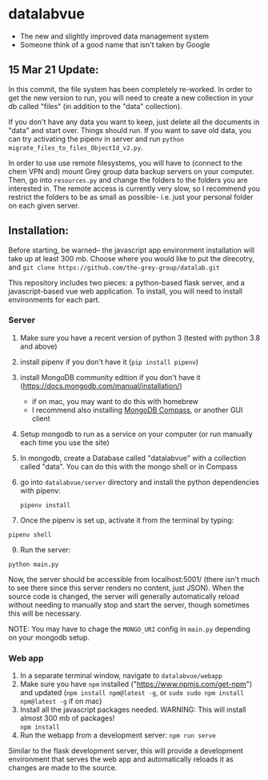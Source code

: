 # datalabvue
* The new and slightly improved data management system
* Someone think of a good name that isn't taken by Google

## 15 Mar 21 Update:
In this commit, the file system has been completely re-worked. In order to get the new version to run, you will need to create a new collection in your db called "files" (in addition to the "data" collection).

If you don't have any data you want to keep, just delete all the documents in "data" and start over. Things should run. If you want to save old data, you can try activating the pipenv in server and run `python migrate_files_to_files_ObjectId_v2.py`. 

In order to use use remote filesystems, you will have to (connect to the chem VPN and) mount Grey group data backup servers on your computer. Then, go into `resources.py` and change the folders to the folders you are interested in. The remote access is currently very slow, so I recommend you restrict the folders to be as small as possible- i.e. just your personal folder on each given server. 

## Installation:
Before starting, be warned– the javascript app environment installation will take up at least 300 mb.
Choose where you would like to put the direcotry, and `git clone https://github.com/the-grey-group/datalab.git` 

This repository includes two pieces: a python-based flask server, and a javascript-based vue web application. To install, you will need to install environments for each part.

### Server
1. Make sure you have a recent version of python 3 (tested with python 3.8 and above)
2. install pipenv if you don't have it (`pip install pipenv`)
4. install MongoDB community edition if you don't have it (https://docs.mongodb.com/manual/installation/)
	* if on mac, you may want to do this with homebrew
	* I recommend also installing [MongoDB Compass](https://www.mongodb.com/products/compass), or another GUI client
5. Setup mongodb to run as a service on your computer (or run manually each time you use the site)
6. In mongodb, create a Database called "datalabvue" with a collection called "data". You can do this with the mongo shell or in Compass
7. go into `datalabvue/server` directory and install the python dependencies with pipenv:

	`pipenv install`
  
8. Once the pipenv is set up, activate it from the terminal by typing:

  `pipenv shell`

9. Run the server:
  
  `python main.py`
 
Now, the server should be accessible from localhost:5001/ (there isn't much to see there since this server renders no content, just JSON). 
When the source code is changed, the server will generally automatically reload without needing to manually stop and start the server, though sometimes
this will be necessary. 

NOTE: You may have to chage the `MONGO_URI` config in `main.py` depending on your mongodb setup.

### Web app
1. In a separate terminal window, navigate to `datalabvue/webapp`
2. Make sure you have `npm` installed ("https://www.npmjs.com/get-npm") and updated (`npm install npm@latest -g`, or `sudo sudo npm install npm@latest -g` if on mac)
3. Install all the javascript packages needed. WARNING: This will install almost 300 mb of packages!  
`npm install`
4. Run the webapp from a development server:
`npm run serve`

Similar to the flask development server, this will provide a development environment that serves the web app and automatically reloads it as changes are made to the source.
